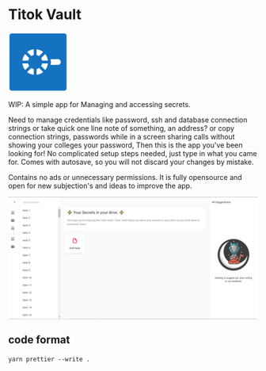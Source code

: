 # Titok Vault

<img alt="Logo" src="public/icon.png" width="120" />

WIP: A simple app for Managing and accessing secrets.

Need to manage credentials like password, ssh and database connection strings or take quick one line note of something, an address? or copy connection strings, passwords while in a screen sharing calls without showing your colleges your password, Then this is the app you've been looking for! No complicated setup steps needed, just type in what you came for. Comes with autosave, so you will not discard your changes by mistake.

Contains no ads or unnecessary permissions. It is fully opensource and open for new subjection's and ideas to improve the app.

<div style="display:flex;">
<img alt="App image" src="src/assets/Screenshot.png" width="100%">
</div>

## code format
```
yarn prettier --write .
```
